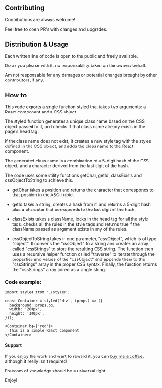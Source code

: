 ## Contributing

Contributions are always welcome!

Feel free to open PR's with changes and upgrades.


## Distribution & Usage

Each written line of code is open to the public and freely available.

Do as you please with it, no responsability taken on the owners behalf.

Am not responsable for any damages or potential changes brought by other contributors, if any.

## How to

This code exports a single function styled that takes two arguments: a React component and a CSS object.

The styled function generates a unique class name based on the CSS object passed to it, and checks if that class name already exists in the page's head tag.

If the class name does not exist, it creates a new style tag with the styles defined in the CSS object, and adds the class name to the React component.

The generated class name is a combination of a 5-digit hash of the CSS object, and a character derived from the last digit of the hash.

The code uses some utility functions getChar, getId, classExists and cssObjectToString to achieve this.

- getChar takes a position and returns the character that corresponds to that position in the ASCII table.

- getId takes a string, creates a hash from it, and returns a 5-digit hash plus a character that corresponds to the last digit of the hash.

- classExists takes a className, looks in the head tag for all the style tags, checks all the rules in the style tags and returns true if the className passed as argument exists in any of the rules.

- cssObjectToString takes in one parameter, "cssObject", which is of type "object". It converts the "cssObject" to a string and creates an array called "cssStrings" to store the resulting CSS string. The function then uses a recursive helper function called "traverse" to iterate through the properties and values of the "cssObject" and appends them to the "cssStrings" array in the proper CSS syntax. Finally, the function returns the "cssStrings" array joined as a single string.

### Code example:

```
import styled from './styled';

const Container = styled('div', (props) => ({
  background: props.bg,
  width: '200px',
  height: '100px',
}));

<Container bg={'red'}>
  This is a simple React component
</Container>
```

#### Support
If you enjoy the work and want to reward it, you can [buy me a coffee](https://gist.github.com/Cosmin-Hodor/5d7f590d0419af493b2920f42aec7561), although it really isn't required!

Freedom of knowledge should be a universal right.

Enjoy!
